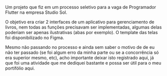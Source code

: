 Um projeto que fiz em um processo seletivo para a vaga de Programador Flutter na empresa Studio Sol.

O objetivo era criar 2 interfaces de um aplicativo para gerenciamento de livros, nem todas as funções precisavam ser implementadas, algumas delas poderiam ser apenas ilustrativas (abas por exemplo). O template das telas foi disponibilizado no Figma.

Mesmo não passando no processo e ainda sem saber o motivo de de eu não ter passado (se foi algum erro da minha parte ou se a concorrência só era superior mesmo, etc), acho importante deixar isto registrado aqui, já que foi uma atividade que me dediquei bastante e possa ser útil para o meu portifólio aqui.
